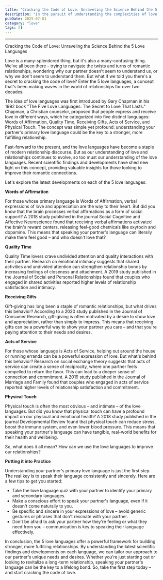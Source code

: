 ```yaml
---
title: "Cracking the Code of Love: Unraveling the Science Behind the 5 Love Languages"
description: "In the pursuit of understanding the complexities of love, the concept of love languages has become a popular framework for building strong, fulfilling relationships. But what do we really know about these languages, and how can we use them to improve our romantic connections? Dive into the latest scientific findings and recent developments on the 5 love languages, and discover how speaking your partner's language can be the key to a lifelong bond."
pubDate: 2025-07-01
category: "love"
tags: []
---
```


---

Cracking the Code of Love: Unraveling the Science Behind the 5 Love Languages

Love is a many-splendored thing, but it's also a many-confusing thing. We've all been there – trying to navigate the twists and turns of romantic relationships, wondering why our partner doesn't seem to understand us, or why we don't seem to understand them. But what if we told you there's a secret to cracking the code of love? Enter the 5 love languages, a concept that's been making waves in the world of relationships for over two decades.

The idea of love languages was first introduced by Gary Chapman in his 1992 book "The Five Love Languages: The Secret to Love That Lasts." Chapman, a Christian counselor, proposed that people express and receive love in different ways, which he categorized into five distinct languages: Words of Affirmation, Quality Time, Receiving Gifts, Acts of Service, and Physical Touch. The concept was simple yet profound: understanding your partner's primary love language could be the key to a stronger, more fulfilling relationship.

Fast-forward to the present, and the love languages have become a staple of modern relationship discourse. But as our understanding of love and relationships continues to evolve, so too must our understanding of the love languages. Recent scientific findings and developments have shed new light on this concept, providing valuable insights for those looking to improve their romantic connections.

Let's explore the latest developments on each of the 5 love languages:

**Words of Affirmation**

For those whose primary language is Words of Affirmation, verbal expressions of love and appreciation are the way to their heart. But did you know that the brain processes verbal affirmations as a form of social support? A 2018 study published in the journal Social Cognitive and Affective Neuroscience found that receiving verbal affirmations activated the brain's reward centers, releasing feel-good chemicals like oxytocin and dopamine. This means that speaking your partner's language can literally make them feel good – and who doesn't love that?

**Quality Time**

Quality Time lovers crave undivided attention and quality interactions with their partner. Research on emotional intimacy suggests that shared activities and undivided attention can strengthen relationship bonds by increasing feelings of closeness and attachment. A 2019 study published in the Journal of Social and Personal Relationships found that couples who engaged in shared activities reported higher levels of relationship satisfaction and intimacy.

**Receiving Gifts**

Gift-giving has long been a staple of romantic relationships, but what drives this behavior? According to a 2020 study published in the Journal of Consumer Research, gift-giving is often motivated by a desire to show love and appreciation, rather than simply to impress. This means that receiving gifts can be a powerful way to show your partner you care – and that you're paying attention to their needs and desires.

**Acts of Service**

For those whose language is Acts of Service, helping out around the house or running errands can be a powerful expression of love. But what's behind this behavior? Research on social exchange theory suggests that acts of service can create a sense of reciprocity, where one partner feels compelled to return the favor. This can lead to a deeper sense of connection and commitment. A 2019 study published in the Journal of Marriage and Family found that couples who engaged in acts of service reported higher levels of relationship satisfaction and commitment.

**Physical Touch**

Physical touch is often the most obvious – and intimate – of the love languages. But did you know that physical touch can have a profound impact on our physical and emotional health? A 2018 study published in the journal Developmental Review found that physical touch can reduce stress, boost the immune system, and even lower blood pressure. This means that speaking your partner's language can have tangible, real-world benefits for their health and wellbeing.

So, what does it all mean? How can we use the love languages to improve our relationships?

**Putting it into Practice**

Understanding your partner's primary love language is just the first step. The real key is to speak their language consistently and sincerely. Here are a few tips to get you started:

* Take the love language quiz with your partner to identify your primary and secondary languages.
* Make a conscious effort to speak your partner's language, even if it doesn't come naturally to you.
* Be specific and sincere in your expressions of love – avoid generic gestures or phrases that don't resonate with your partner.
* Don't be afraid to ask your partner how they're feeling or what they need from you – communication is key to speaking their language effectively.

In conclusion, the 5 love languages offer a powerful framework for building stronger, more fulfilling relationships. By understanding the latest scientific findings and developments on each language, we can tailor our approach to our partner's unique needs and desires. Whether you're just starting out or looking to revitalize a long-term relationship, speaking your partner's language can be the key to a lifelong bond. So, take the first step today – and start cracking the code of love.